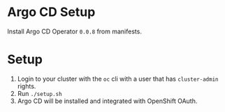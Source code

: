 # Argo CD Setup

Install Argo CD Operator `0.0.8` from manifests.

# Setup

1. Login to your cluster with the `oc` cli with a user that has `cluster-admin` rights.
2. Run `./setup.sh`
3. Argo CD will be installed and integrated with OpenShift OAuth.
